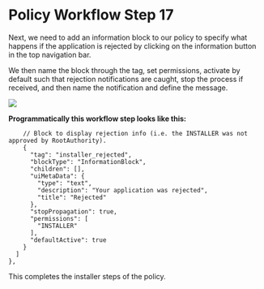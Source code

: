 # Policy Workflow Step 17

Next, we need to add an information block to our policy to specify what happens if the application is rejected by clicking on the information button in the top navigation bar.

We then name the block through the tag, set permissions, activate by default such that rejection notifications are caught, stop the process if received, and then name the notification and define the message.

![](../.gitbook/assets/PW\_22.png)

**Programmatically this workflow step looks like this:**

```
    // Block to display rejection info (i.e. the INSTALLER was not approved by RootAuthority).
    {
      "tag": "installer_rejected",
      "blockType": "InformationBlock",
      "children": [],
      "uiMetaData": {
        "type": "text",
        "description": "Your application was rejected",
        "title": "Rejected"
      },
      "stopPropagation": true,
      "permissions": [
        "INSTALLER"
      ],
      "defaultActive": true
    }
  ]
},
```

This completes the installer steps of the policy.
